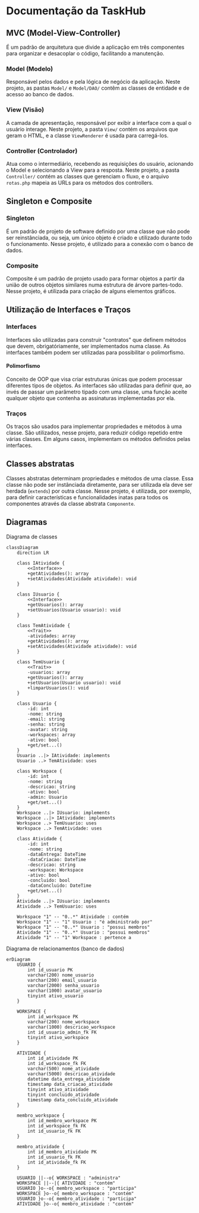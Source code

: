 # Documentação da TaskHub

## MVC (Model-View-Controller)
É um padrão de arquitetura que divide a aplicação em três componentes para organizar e desacoplar o código, facilitando a manutenção.

### Model (Modelo)
Responsável pelos dados e pela lógica de negócio da aplicação. Neste projeto, as pastas `Model/` e `Model/DAO/` contêm as classes de entidade e de acesso ao banco de dados.

### View (Visão)
A camada de apresentação, responsável por exibir a interface com a qual o usuário interage. Neste projeto, a pasta `View/` contém os arquivos que geram o HTML, e a classe `ViewRenderer` é usada para carregá-los.

### Controller (Controlador)
Atua como o intermediário, recebendo as requisições do usuário, acionando o Model e selecionando a View para a resposta. Neste projeto, a pasta `Controller/` contém as classes que gerenciam o fluxo, e o arquivo `rotas.php` mapeia as URLs para os métodos dos controllers.

## Singleton e Composite
### Singleton
É um padrão de projeto de software definido por uma classe que não pode ser reinstânciada, ou seja, um único objeto é criado e utilizado durante todo o funcionamento. Nesse projeto, é utilizado para a conexão com o banco de dados. 

### Composite
Composite é um padrão de projeto usado para formar objetos a partir da união de outros objetos similares numa estrutura de árvore partes-todo. Nesse projeto, é utilizada para criação de alguns elementos gráficos.


## Utilização de Interfaces e Traços
### Interfaces
Interfaces são utilizadas para construir "contratos" que definem métodos que devem, obrigatóriamente, ser implementados numa classe. As interfaces também podem ser utilizadas para possibilitar o polimorfismo.

#### Polimorfismo
Conceito de OOP que visa criar estruturas únicas que podem processar diferentes tipos de objetos. As interfaces são utilizadas para definir que, ao invés de passar um parâmetro tipado com uma classe, uma função aceite qualquer objeto que contenha as assinaturas implementadas por ela.

### Traços 
Os traços são usados para implementar propriedades e métodos à uma classe. São utilizados, nesse projeto, para reduzir código repetido entre várias classes. Em alguns casos, implementam os métodos definidos pelas interfaces.  

## Classes abstratas
Classes abstratas determinam propriedades e métodos de uma classe. Essa classe não pode ser instânciada diretamente, para ser utilizada ela deve ser herdada (<code>extends</code>) por outra classe. Nesse projeto, é utilizada, por exemplo, para definir características e funcionalidades inatas para todos os componentes através da classe abstrata <code>Componente</code>. 

<h2>Diagramas</h2>

Diagrama de classes
```mermaid 
classDiagram
    direction LR

    class IAtividade {
        <<Interface>>
        +getAtividades(): array
        +setAtividades(Atividade atividade): void
    }

    class IUsuario {
        <<Interface>>
        +getUsuarios(): array
        +setUsuarios(Usuario usuario): void
    }

    class TemAtividade {
        <<Trait>>
        -atividades: array
        +getAtividades(): array
        +setAtividades(Atividade atividade): void
    }

    class TemUsuario {
        <<Trait>>
        -usuarios: array
        +getUsuarios(): array
        +setUsuarios(Usuario usuario): void
        +limparUsuarios(): void
    }

    class Usuario {
        -id: int
        -nome: string
        -email: string
        -senha: string
        -avatar: string
        -workspaces: array
        -ativo: bool
        +get/set...()
    }
    Usuario ..|> IAtividade: implements
    Usuario ..> TemAtividade: uses

    class Workspace {
        -id: int
        -nome: string
        -descricao: string
        -ativo: bool
        -admin: Usuario
        +get/set...()
    }
    Workspace ..|> IUsuario: implements
    Workspace ..|> IAtividade: implements
    Workspace ..> TemUsuario: uses
    Workspace ..> TemAtividade: uses

    class Atividade {
        -id: int
        -nome: string
        -dataEntrega: DateTime
        -dataCriacao: DateTime
        -descricao: string
        -workspace: Workspace
        -ativo: bool
        -concluido: bool
        -dataConcluido: DateTime
        +get/set...()
    }
    Atividade ..|> IUsuario: implements
    Atividade ..> TemUsuario: uses

    Workspace "1" -- "0..*" Atividade : contém
    Workspace "1" -- "1" Usuario : "é administrado por"
    Workspace "1" -- "0..*" Usuario : "possui membros"
    Atividade "1" -- "0..*" Usuario : "possui membros"
    Atividade "1" -- "1" Workspace : pertence a
```


Diagrama de relacionamentos (banco de dados)
```mermaid
erDiagram
    USUARIO {
        int id_usuario PK
        varchar(200) nome_usuario
        varchar(200) email_usuario
        varchar(2000) senha_usuario
        varchar(1000) avatar_usuario
        tinyint ativo_usuario
    }

    WORKSPACE {
        int id_workspace PK
        varchar(200) nome_workspace
        varchar(1000) descricao_workspace
        int id_usuario_admin_fk FK
        tinyint ativo_workspace
    }

    ATIVIDADE {
        int id_atividade PK
        int id_workspace_fk FK
        varchar(500) nome_atividade
        varchar(5000) descricao_atividade
        datetime data_entrega_atividade
        timestamp data_criacao_atividade
        tinyint ativo_atividade
        tinyint concluido_atividade
        timestamp data_concluido_atividade
    }

    membro_workspace {
        int id_membro_workspace PK
        int id_workspace_fk FK
        int id_usuario_fk FK
    }

    membro_atividade {
        int id_membro_atividade PK
        int id_usuario_fk FK
        int id_atividade_fk FK
    }

    USUARIO ||--o{ WORKSPACE : "administra"
    WORKSPACE ||--|{ ATIVIDADE : "contém"
    USUARIO }o--o{ membro_workspace : "participa"
    WORKSPACE }o--o{ membro_workspace : "contém"
    USUARIO }o--o{ membro_atividade : "participa"
    ATIVIDADE }o--o{ membro_atividade : "contém"
```

